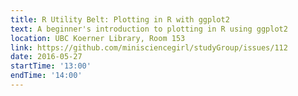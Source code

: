 ```yaml
---
title: R Utility Belt: Plotting in R with ggplot2
text: A beginner's introduction to plotting in R using ggplot2
location: UBC Koerner Library, Room 153
link: https://github.com/minisciencegirl/studyGroup/issues/112
date: 2016-05-27
startTime: '13:00'
endTime: '14:00'
---
```

